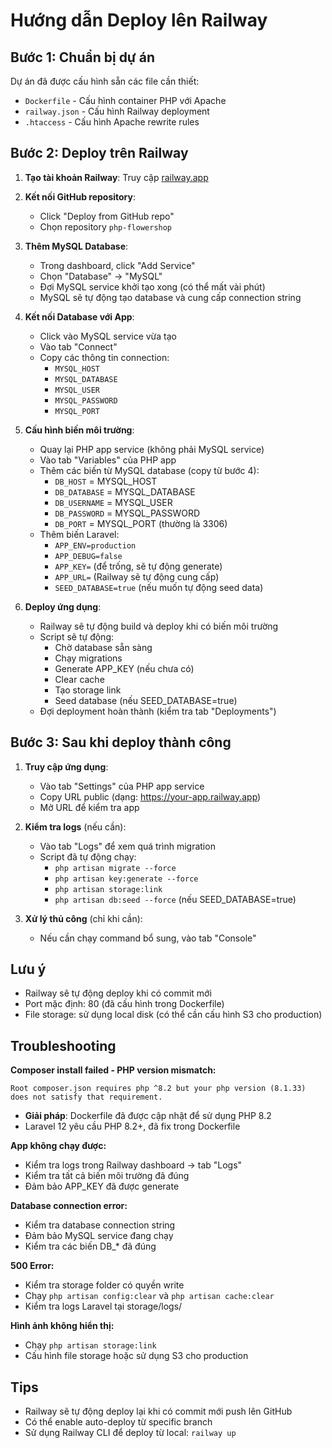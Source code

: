 # Hướng dẫn Deploy lên Railway

## Bước 1: Chuẩn bị dự án

Dự án đã được cấu hình sẵn các file cần thiết:
- `Dockerfile` - Cấu hình container PHP với Apache
- `railway.json` - Cấu hình Railway deployment
- `.htaccess` - Cấu hình Apache rewrite rules

## Bước 2: Deploy trên Railway

1. **Tạo tài khoản Railway**: Truy cập [railway.app](https://railway.app)
2. **Kết nối GitHub repository**:
   - Click "Deploy from GitHub repo"
   - Chọn repository `php-flowershop`
3. **Thêm MySQL Database**:
   - Trong dashboard, click "Add Service"
   - Chọn "Database" → "MySQL"
   - Đợi MySQL service khởi tạo xong (có thể mất vài phút)
   - MySQL sẽ tự động tạo database và cung cấp connection string

4. **Kết nối Database với App**:
   - Click vào MySQL service vừa tạo
   - Vào tab "Connect" 
   - Copy các thông tin connection:
     - `MYSQL_HOST` 
     - `MYSQL_DATABASE`
     - `MYSQL_USER` 
     - `MYSQL_PASSWORD`
     - `MYSQL_PORT`

5. **Cấu hình biến môi trường**:
   - Quay lại PHP app service (không phải MySQL service)
   - Vào tab "Variables" của PHP app
   - Thêm các biến từ MySQL database (copy từ bước 4):
     - `DB_HOST` = MYSQL_HOST 
     - `DB_DATABASE` = MYSQL_DATABASE
     - `DB_USERNAME` = MYSQL_USER
     - `DB_PASSWORD` = MYSQL_PASSWORD
     - `DB_PORT` = MYSQL_PORT (thường là 3306)
   - Thêm biến Laravel:
     - `APP_ENV=production`
     - `APP_DEBUG=false`
     - `APP_KEY=` (để trống, sẽ tự động generate)
     - `APP_URL=` (Railway sẽ tự động cung cấp)
     - `SEED_DATABASE=true` (nếu muốn tự động seed data)

6. **Deploy ứng dụng**:
   - Railway sẽ tự động build và deploy khi có biến môi trường
   - Script sẽ tự động:
     - Chờ database sẵn sàng
     - Chạy migrations
     - Generate APP_KEY (nếu chưa có)
     - Clear cache
     - Tạo storage link
     - Seed database (nếu SEED_DATABASE=true)
   - Đợi deployment hoàn thành (kiểm tra tab "Deployments")

## Bước 3: Sau khi deploy thành công

1. **Truy cập ứng dụng**:
   - Vào tab "Settings" của PHP app service
   - Copy URL public (dạng: https://your-app.railway.app)
   - Mở URL để kiểm tra app

2. **Kiểm tra logs** (nếu cần):
   - Vào tab "Logs" để xem quá trình migration
   - Script đã tự động chạy:
     - `php artisan migrate --force`
     - `php artisan key:generate --force`
     - `php artisan storage:link`
     - `php artisan db:seed --force` (nếu SEED_DATABASE=true)

3. **Xử lý thủ công** (chỉ khi cần):
   - Nếu cần chạy command bổ sung, vào tab "Console"

## Lưu ý

- Railway sẽ tự động deploy khi có commit mới
- Port mặc định: 80 (đã cấu hình trong Dockerfile)
- File storage: sử dụng local disk (có thể cần cấu hình S3 cho production)

## Troubleshooting

**Composer install failed - PHP version mismatch:**
```
Root composer.json requires php ^8.2 but your php version (8.1.33) does not satisfy that requirement.
```
- **Giải pháp**: Dockerfile đã được cập nhật để sử dụng PHP 8.2
- Laravel 12 yêu cầu PHP 8.2+, đã fix trong Dockerfile

**App không chạy được:**
- Kiểm tra logs trong Railway dashboard → tab "Logs"
- Kiểm tra tất cả biến môi trường đã đúng
- Đảm bảo APP_KEY đã được generate

**Database connection error:**
- Kiểm tra database connection string
- Đảm bảo MySQL service đang chạy
- Kiểm tra các biến DB_* đã đúng

**500 Error:**
- Kiểm tra storage folder có quyền write
- Chạy `php artisan config:clear` và `php artisan cache:clear`
- Kiểm tra logs Laravel tại storage/logs/

**Hình ảnh không hiển thị:**
- Chạy `php artisan storage:link`
- Cấu hình file storage hoặc sử dụng S3 cho production

## Tips

- Railway sẽ tự động deploy lại khi có commit mới push lên GitHub
- Có thể enable auto-deploy từ specific branch
- Sử dụng Railway CLI để deploy từ local: `railway up`